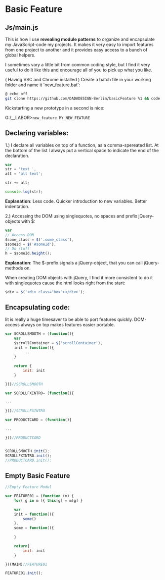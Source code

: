 # Basic Feature

## Js/main.js ##

This is how I use **revealing module patterns** to organize and encapsulate my JavaScript-code my projects.
It makes it very easy to import features from one project to another and it provides easy access to a bunch of global helpers.

I sometimes vary a little bit from common coding style, but I find it very useful to do it like this and encourage all of you to pick up what you like.

( Having VSC and Chrome installed ) Create a batch file in your working folder and name it 'new_feature.bat':
```bash
@ echo off
git clone https://github.com/DADADESIGN-Berlin/basicFeature %1 && code %1 && start chrome %1/index.html
```
Kickstarting a new prototype in a second is nice:

G:/__LABOR>```new_feature MY_NEW_FEATURE```


## Declaring variables:

1.) I declare all variables on top of a function, as a comma-spereated list. At the bottom of the list I always put a vertical space to indicate the end of the declaration. 
```javascript
var
str = 'text ',
alt = 'alt text';

str += alt;

console.log(str);
```

**Explanation:**
Less code. Quicker introduction to new variables. Better indentation.
 
 
 
 
2.) Accessing the DOM using singlequotes, no spaces and prefix jQuery-objects with $:

```javascript
var
// Access DOM
$some_class = $('.some_class'),
$someId = $('#someId'),
// Do stuff
h = $someId.height();
```

**Explanation:**
The $-prefix signals a jQuery-object, that you can call jQuery-methods on.

When creating DOM objects with jQuery, I find it more consistent to do it with singlequotes cause the html looks right from the start:

```javascript
$div = $('<div class="box"></div>');
```

## Encapsulating code:

Iit is really a huge timesaver to be able to port features quickly. DOM-access always on top makes features easier portable.

```javascript
var SCROLLSMOOTH = (function(){
    var
    $scrollContainer = $('scrollContainer'),
    init = function(){
        ...
    }    
    
    return {
        init: init
    }    

}()//SCROLLSMOOTH

var SCROLLFXINTRO= (function(){

...

}()//SCROLLFXINTRO

var PRODUCTCARD = (function(){

...

}()//PRODUCTCARD


SCROLLSMOOTH.init();
SCROLLFXINTRO.init();
//PRODUCTCARD.init();

```


## Empty Basic Feature

```javascript
//Empty Feature Modul

var FEATURE01 = (function (m) {
    for( g in m ){ this[g] = m[g] }

    var
    init = function(){
        some()
    },
    some = function(){
        
    }

    return{
        init: init
    }

})(MAIN)//FEATURE01

FEATURE01.init();

```
